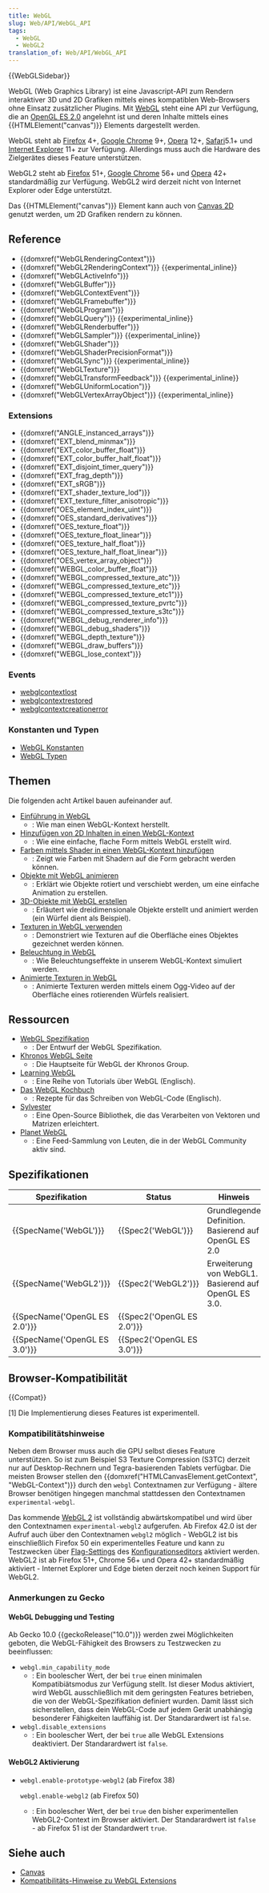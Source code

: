 ```yaml
---
title: WebGL
slug: Web/API/WebGL_API
tags:
  - WebGL
  - WebGL2
translation_of: Web/API/WebGL_API
---
```

{{WebGLSidebar}}

WebGL (Web Graphics Library) ist eine Javascript-API zum Rendern interaktiver 3D und 2D Grafiken mittels eines kompatiblen Web-Browsers ohne Einsatz zusätzlicher Plugins. Mit [WebGL](http://www.khronos.org/webgl/) steht eine API zur Verfügung, die an [OpenGL ES 2.0](http://www.khronos.org/opengles/) angelehnt ist und deren Inhalte mittels eines {{HTMLElement("canvas")}} Elements dargestellt werden.

WebGL steht ab [Firefox](/en-US/Firefox "Firefox 4 for developers") 4+, [Google Chrome](http://www.google.com/chrome/) 9+, [Opera](http://www.opera.com/) 12+, [Safari](http://www.apple.com/safari/ "http://www.apple.com/fr/safari/")5.1+ und [Internet Explorer](http://windows.microsoft.com/en-us/internet-explorer/browser-ie) 11+ zur Verfügung. Allerdings muss auch die Hardware des Zielgerätes dieses Feature unterstützen.

WebGL2 steht ab [Firefox](/en-US/Firefox "Firefox 4 for developers") 51+, [Google Chrome](http://www.google.com/chrome/) 56+ und [Opera](http://www.opera.com/) 42+ standardmäßig zur Verfügung. WebGL2 wird derzeit nicht von Internet Explorer oder Edge unterstützt.

Das {{HTMLElement("canvas")}} Element kann auch von [Canvas 2D](/de/docs/Web/API/Canvas_API) genutzt werden, um 2D Grafiken rendern zu können.

## Reference

- {{domxref("WebGLRenderingContext")}}
- {{domxref("WebGL2RenderingContext")}} {{experimental_inline}}
- {{domxref("WebGLActiveInfo")}}
- {{domxref("WebGLBuffer")}}
- {{domxref("WebGLContextEvent")}}
- {{domxref("WebGLFramebuffer")}}
- {{domxref("WebGLProgram")}}
- {{domxref("WebGLQuery")}} {{experimental_inline}}
- {{domxref("WebGLRenderbuffer")}}
- {{domxref("WebGLSampler")}} {{experimental_inline}}
- {{domxref("WebGLShader")}}
- {{domxref("WebGLShaderPrecisionFormat")}}
- {{domxref("WebGLSync")}} {{experimental_inline}}
- {{domxref("WebGLTexture")}}
- {{domxref("WebGLTransformFeedback")}} {{experimental_inline}}
- {{domxref("WebGLUniformLocation")}}
- {{domxref("WebGLVertexArrayObject")}} {{experimental_inline}}

### Extensions

- {{domxref("ANGLE_instanced_arrays")}}
- {{domxref("EXT_blend_minmax")}}
- {{domxref("EXT_color_buffer_float")}}
- {{domxref("EXT_color_buffer_half_float")}}
- {{domxref("EXT_disjoint_timer_query")}}
- {{domxref("EXT_frag_depth")}}
- {{domxref("EXT_sRGB")}}
- {{domxref("EXT_shader_texture_lod")}}
- {{domxref("EXT_texture_filter_anisotropic")}}
- {{domxref("OES_element_index_uint")}}
- {{domxref("OES_standard_derivatives")}}
- {{domxref("OES_texture_float")}}
- {{domxref("OES_texture_float_linear")}}
- {{domxref("OES_texture_half_float")}}
- {{domxref("OES_texture_half_float_linear")}}
- {{domxref("OES_vertex_array_object")}}
- {{domxref("WEBGL_color_buffer_float")}}
- {{domxref("WEBGL_compressed_texture_atc")}}
- {{domxref("WEBGL_compressed_texture_etc")}}
- {{domxref("WEBGL_compressed_texture_etc1")}}
- {{domxref("WEBGL_compressed_texture_pvrtc")}}
- {{domxref("WEBGL_compressed_texture_s3tc")}}
- {{domxref("WEBGL_debug_renderer_info")}}
- {{domxref("WEBGL_debug_shaders")}}
- {{domxref("WEBGL_depth_texture")}}
- {{domxref("WEBGL_draw_buffers")}}
- {{domxref("WEBGL_lose_context")}}

### Events

- [webglcontextlost](/de/docs/Web/Events/webglcontextlost)
- [webglcontextrestored](/de/docs/Web/Events/webglcontextrestored)
- [webglcontextcreationerror](/de/docs/Web/Events/webglcontextcreationerror)

### Konstanten und Typen

- [WebGL Konstanten](/de/docs/Web/API/WebGL_API/Constants)
- [WebGL Typen](/de/docs/Web/API/WebGL_API/Types)

## Themen

Die folgenden acht Artikel bauen aufeinander auf.

- [Einführung in WebGL](/de/WebGL/Einführung_in_WebGL "de/WebGL/Einführung in WebGL")
  - : Wie man einen WebGL-Kontext herstellt.
- [Hinzufügen von 2D Inhalten in einen WebGL-Kontext](/de/WebGL/Hinzufügen_von_2D_Inhalten_in_einen_WebGL-Kontext "de/WebGL/Hinzufügen von 2D Inhalten in einen WebGL-Kontext")
  - : Wie eine einfache, flache Form mittels WebGL erstellt wird.
- [Farben mittels Shader in einen WebGL-Kontext hinzufügen](/de/WebGL/Farben_mittels_Shader_in_einen_WebGL-Kontext_hinzufügen "en/WebGL/Farben mittels Shader in einen WebGL-Kontext hinzufügen")
  - : Zeigt wie Farben mit Shadern auf die Form gebracht werden können.
- [Objekte mit WebGL animieren](/de/WebGL/Objekte_mit_WebGL_animieren "de/WebGL/Objekte mit WebGL animieren")
  - : Erklärt wie Objekte rotiert und verschiebt werden, um eine einfache Animation zu erstellen.
- [3D-Objekte mit WebGL erstellen](/de/WebGL/3D-Objekte_mit_WebGL_erstellen "de/WebGL/3D-Objekte_mit_WebGL_erstellen")
  - : Erläutert wie dreidimensionale Objekte erstellt und animiert werden (ein Würfel dient als Beispiel).
- [Texturen in WebGL verwenden](/de/WebGL/Texturen_in_WebGL_verwenden "de/WebGL/Texturen in WebGL verwenden")
  - : Demonstriert wie Texturen auf die Oberfläche eines Objektes gezeichnet werden können.
- [Beleuchtung in WebGL](/de/WebGL/Beleuchtung_in_WebGL "de/WebGL/Beleuchtung in WebGL")
  - : Wie Beleuchtungseffekte in unserem WebGL-Kontext simuliert werden.
- [Animierte Texturen in WebGL](/de/WebGL/Animierte_Texturen_in_WebGL "de/WebGL/Animierte Texturen in WebGL")
  - : Animierte Texturen werden mittels einem Ogg-Video auf der Oberfläche eines rotierenden Würfels realisiert.

## Ressourcen

- [WebGL Spezifikation](https://www.khronos.org/registry/webgl/specs/1.0/)
  - : Der Entwurf der WebGL Spezifikation.
- [Khronos WebGL Seite](http://www.khronos.org/webgl/)
  - : Die Hauptseite für WebGL der Khronos Group.
- [Learning WebGL](http://learningwebgl.com/blog/)
  - : Eine Reihe von Tutorials über WebGL (Englisch).
- [Das WebGL Kochbuch](http://learningwebgl.com/cookbook/index.php/)
  - : Rezepte für das Schreiben von WebGL-Code (Englisch).
- [Sylvester](http://sylvester.jcoglan.com/)
  - : Eine Open-Source Bibliothek, die das Verarbeiten von Vektoren und Matrizen erleichtert.
- [Planet WebGL](http://planet-webgl.org/)
  - : Eine Feed-Sammlung von Leuten, die in der WebGL Community aktiv sind.

## Spezifikationen

| Spezifikation                            | Status                               | Hinweis                                              |
| ---------------------------------------- | ------------------------------------ | ---------------------------------------------------- |
| {{SpecName('WebGL')}}             | {{Spec2('WebGL')}}             | Grundlegende Definition. Basierend auf OpenGL ES 2.0 |
| {{SpecName('WebGL2')}}             | {{Spec2('WebGL2')}}             | Erweiterung von WebGL1. Basierend auf OpenGL ES 3.0. |
| {{SpecName('OpenGL ES 2.0')}} | {{Spec2('OpenGL ES 2.0')}} |                                                      |
| {{SpecName('OpenGL ES 3.0')}} | {{Spec2('OpenGL ES 3.0')}} |                                                      |

## Browser-Kompatibilität

{{Compat}}

\[1] Die Implementierung dieses Features ist experimentell.

### Kompatibilitätshinweise

Neben dem Browser muss auch die GPU selbst dieses Feature unterstützen. So ist zum Beispiel S3 Texture Compression (S3TC) derzeit nur auf Desktop-Rechnern und Tegra-basierenden Tablets verfügbar. Die meisten Browser stellen den {{domxref("HTMLCanvasElement.getContext", "WebGL-Context")}} durch den `webgl` Contextnamen zur Verfügung - ältere Browser benötigen hingegen manchmal stattdessen den Contextnamen `experimental-webgl`.

Das kommende [WebGL 2](/de/docs/Web/API/WebGL2RenderingContext) ist vollständig abwärtskompatibel und wird über den Contextnamen `experimental-webgl2` aufgerufen. Ab Firefox 42.0 ist der Aufruf auch über den Contextnamen `webgl2` möglich - WebGL2 ist bis einschließlich Firefox 50 ein experimentelles Feature und kann zu Testzwecken über [Flag-Settings](#WebGL2_enabling) des [Konfigurationseditors](https://support.mozilla.org/de/kb/konfigurationseditor-fur-firefox "Der Konfigurationseditor von Firefox (about:config) listet Programmeinstellungen aus den Dateien prefs.js und user.js des Firefox-Profilordners sowie die Standardeinstellungen auf. Viele dieser erweiterten Optionen sind in den normalen Einstellungen nicht verfügbar.") aktiviert werden. WebGL2 ist ab Firefox 51+, Chrome 56+ und Opera 42+ standardmäßig aktiviert - Internet Explorer und Edge bieten derzeit noch keinen Support für WebGL2.

### Anmerkungen zu Gecko

#### WebGL Debugging und Testing

Ab Gecko 10.0 {{geckoRelease("10.0")}} werden zwei Möglichkeiten geboten, die WebGL-Fähigkeit des Browsers zu Testzwecken zu beeinflussen:

- `webgl.min_capability_mode`
  - : Ein boolescher Wert, der bei `true` einen minimalen Kompatibiätsmodus zur Verfügung stellt. Ist dieser Modus aktiviert, wird WebGL ausschließlich mit dem geringsten Features betrieben, die von der WebGL-Spezifikation definiert wurden. Damit lässt sich sicherstellen, dass dein WebGL-Code auf jedem Gerät unabhängig besonderer Fähigkeiten lauffähig ist. Der Standarardwert ist `false`.
- `webgl.disable_extensions`
  - : Ein boolescher Wert, der bei `true` alle WebGL Extensions deaktiviert. Der Standarardwert ist `false`.

#### WebGL2 Aktivierung

- `webgl.enable-prototype-webgl2` (ab Firefox 38)

  `webgl.enable-webgl2` (ab Firefox 50)

  - : Ein boolescher Wert, der bei `true` den bisher experimentellen WebGL2-Context im Browser aktiviert. Der Standarardwert ist `false` - ab Firefox 51 ist der Standardwert `true`.

## Siehe auch

- [Canvas](/de/docs/Web/API/Canvas_API)
- [Kompatibilitäts-Hinweise zu WebGL Extensions](/de/docs/Web/API/WebGLRenderingContext/getSupportedExtensions#Browser_compatibility)
